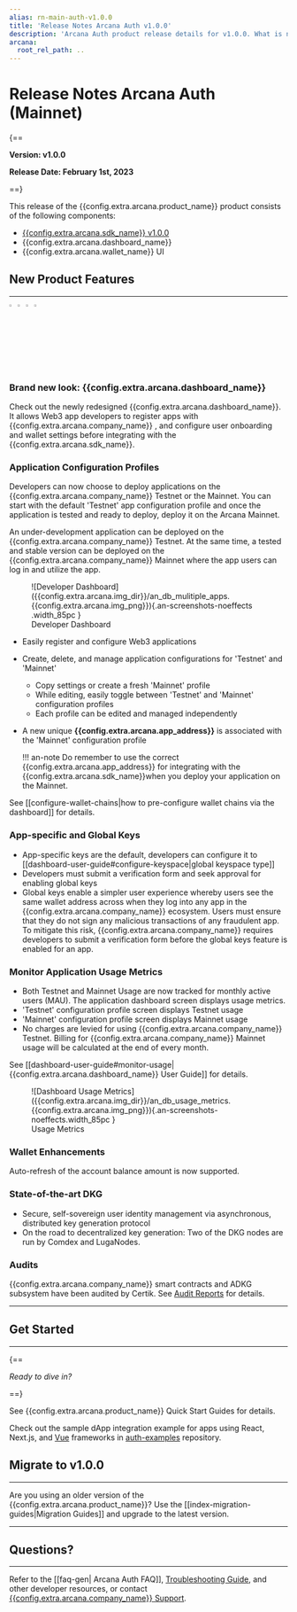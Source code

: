 ```yaml
---
alias: rn-main-auth-v1.0.0
title: 'Release Notes Arcana Auth v1.0.0'
description: 'Arcana Auth product release details for v1.0.0. What is new, what features have been added, optimizations and performance changes, and more.'
arcana:
  root_rel_path: ..
---
```


# Release Notes Arcana Auth (Mainnet)

{==

**Version: v1.0.0**

**Release Date: February 1st, 2023**

==}

This release of the {{config.extra.arcana.product_name}} product consists of the following components:

* [{{config.extra.arcana.sdk_name}} v1.0.0](https://www.npmjs.com/package/@arcana/auth/v/1.0.0)
* {{config.extra.arcana.dashboard_name}}
* {{config.extra.arcana.wallet_name}} UI

## New Product Features 

---

<img src="{{config.extra.arcana.img_dir}}/icon_new_light.{{config.extra.arcana.img_png}}#only-light" alt="New icon" width="3%" /><img src="{{config.extra.arcana.img_dir}}/icon_new_dark.{{config.extra.arcana.img_png}}#only-dark" alt="New icon" width="3%" /><img src="{{config.extra.arcana.img_dir}}/icons/i_an_authsdk_light.{{config.extra.arcana.img_png}}#only-light" alt="Auth SDK icon" width="3%0"/><img src="{{config.extra.arcana.img_dir}}/icons/i_an_authsdk_dark.{{config.extra.arcana.img_png}}#only-dark" alt="Auth SDK icon" width="3%" />

### Brand new look: {{config.extra.arcana.dashboard_name}} 

Check out the newly redesigned {{config.extra.arcana.dashboard_name}}. It allows Web3 app developers to register apps with {{config.extra.arcana.company_name}} , and configure user onboarding and wallet settings before integrating with the {{config.extra.arcana.sdk_name}}.

### Application Configuration Profiles

Developers can now choose to deploy applications on the {{config.extra.arcana.company_name}} Testnet or the Mainnet. You can start with the default 'Testnet' app configuration profile and once the application is tested and ready to deploy, deploy it on the Arcana Mainnet.

An under-development application can be deployed on the {{config.extra.arcana.company_name}} Testnet. At the same time, a tested and stable version can be deployed on the {{config.extra.arcana.company_name}} Mainnet where the app users can log in and utilize the app.

<figure markdown="span">
  ![Developer Dashboard]({{config.extra.arcana.img_dir}}/an_db_mulitiple_apps.{{config.extra.arcana.img_png}}){.an-screenshots-noeffects  .width_85pc }
  <figcaption>Developer Dashboard</figcaption>
</figure>

- Easily register and configure Web3 applications
- Create, delete, and manage application configurations for 'Testnet' and 'Mainnet'
    - Copy settings or create a fresh 'Mainnet' profile
    - While editing, easily toggle between 'Testnet' and 'Mainnet' configuration profiles
    - Each profile can be edited and managed independently
- A new unique **{{config.extra.arcana.app_address}}** is associated with the 'Mainnet' configuration profile

    !!! an-note
          Do remember to use the correct {{config.extra.arcana.app_address}} for integrating with the {{config.extra.arcana.sdk_name}}when you deploy your application on the Mainnet.

See [[configure-wallet-chains|how to pre-configure wallet chains via the dashboard]] for details. 

### App-specific and Global Keys

- App-specific keys are the default, developers can configure it to [[dashboard-user-guide#configure-keyspace|global keyspace type]]
- Developers must submit a verification form and seek approval for enabling global keys 
- Global keys enable a simpler user experience whereby users see the same wallet address across when they log into any app in the {{config.extra.arcana.company_name}} ecosystem. Users must ensure that they do not sign any malicious transactions of any fraudulent app. To mitigate this risk, {{config.extra.arcana.company_name}} requires developers to submit a verification form before the global keys feature is enabled for an app.

### Monitor Application Usage Metrics

- Both Testnet and Mainnet Usage are now tracked for monthly active users (MAU). The application dashboard screen displays usage metrics.
- 'Testnet' configuration profile screen displays Testnet usage
- 'Mainnet' configuration profile screen displays Mainnet usage
- No charges are levied for using {{config.extra.arcana.company_name}} Testnet. Billing for {{config.extra.arcana.company_name}} Mainnet usage will be calculated at the end of every month.
  
See [[dashboard-user-guide#monitor-usage|{{config.extra.arcana.dashboard_name}} User Guide]] for details.

<figure markdown="span">
  ![Dashboard Usage Metrics]({{config.extra.arcana.img_dir}}/an_db_usage_metrics.{{config.extra.arcana.img_png}}){.an-screenshots-noeffects.width_85pc }
  <figcaption>Usage Metrics</figcaption>
</figure>

### Wallet Enhancements 

Auto-refresh of the account balance amount is now supported.

### State-of-the-art DKG

- Secure, self-sovereign user identity management via asynchronous, distributed key generation protocol
- On the road to decentralized key generation: Two of the DKG nodes are run by Comdex and LugaNodes.

### Audits

{{config.extra.arcana.company_name}}  smart contracts and ADKG subsystem have been audited by Certik. See [Audit Reports]({{page.meta.arcana.root_rel_path}}/audit/index.md) for details.

---

## Get Started

---

{==

*Ready to dive in?* 

==}

See {{config.extra.arcana.product_name}} Quick Start Guides for details. 

Check out the sample dApp integration example for apps using React, Next.js, and [Vue](https://github.com/arcana-network/basic-storage-wallet-integration) frameworks in [auth-examples](https://github.com/arcana-network/auth-examples) repository.

## Migrate to v1.0.0

---

Are you using an older version of the {{config.extra.arcana.product_name}}? Use the [[index-migration-guides|Migration Guides]] and upgrade to the latest version.

---

## Questions? 

---

Refer to the [[faq-gen| Arcana Auth FAQ]], [Troubleshooting Guide]({{page.meta.arcana.root_rel_path}}/troubleshooting.md), and other developer resources, or contact [{{config.extra.arcana.company_name}} Support]({{page.meta.arcana.root_rel_path}}/support/index.md).
